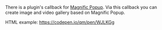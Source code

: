 There is a plugin's callback for <a href="http://dimsemenov.com/plugins/magnific-popup/">Magnific Popup</a>.
Via this callback you can create image and video gallery based on Magnific Popup.

HTML example: <a href="https://codepen.io/qm/pen/WJLKGg">https://codepen.io/qm/pen/WJLKGg</a>